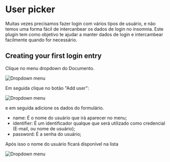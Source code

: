 # User picker
Muitas vezes precisamos fazer login com vários tipos de usuário, e não temos uma forma fácil de intercanbear os dados de login no insomnia.
Este plugin tem como objetivo te ajudar a manter dados de login e intercambear facilmente quando for necessário.

## Creating your first login entry
Clique no menu dropdown do Documento.

![Dropdown menu](https://github.com/gabrieljsilva/insomnia-plugin-user-picker/blob/master/icon.svg/src/assets/screenshot-1.png?raw=true)

Em seguida clique no botão "Add user":

![Dropdown menu](https://github.com/gabrieljsilva/insomnia-plugin-user-picker/blob/master/icon.svg/src/assets/screenshot-2.png?raw=true)

e em seguida adicione os dados do formulário.
- name: É o nome do usuário que irá aparecer no menu;
- identifier: É um identificador qualque que será utilizado como credencial (E-mail, ou nome de usuário);
- password: É a senha do usuário;

Após isso o nome do usuário ficará disponível na lista

![Dropdown menu](https://github.com/gabrieljsilva/insomnia-plugin-user-picker/blob/master/icon.svg/src/assets/screenshot-3.png?raw=true)
